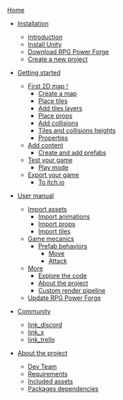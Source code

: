 [Home](./home.md)

* [Installation]()
    * [Introduction](./installation/introduction.md)
    * [Install Unity](./installation/installation_unity.md)
    * [Download RPG Power Forge](./installation/download_rpg_power_forge.md)
    * [Create a new project](./installation/create_new_project.md)

* [Getting started]()
    * [First 2D map !]()
        * [Create a map](./new_map.md)
        * [Place tiles](./place_tiles.md)
        * [Add tiles layers](./new_layer.md)
        * [Place props](./place_props.md)
        * [Add collisions ](./collision.md)
        * [Tiles and collisions heights](./heights.md)
        * [Properties](./properties.md)
    * [Add content]()
        * [Create and add prefabs](./prefab_creation.md)
    * [Test your game]()
        * [Play mode](./play_mode.md)
    * [Export your game]()
        * [To itch.io](./export_to_itchio.md)

* [User manual]()
    * [Import assets]()
        * [Import animations](./import_spritesheet.md)
        * [Import props](./import_sprites.md)
        * [Import tiles](./import_tileset.md)
    * [Game mecanics]()
        * [Prefab behaviors](./prefab_bahaviors.md)
            * [Move](./prefab_bahaviors_move.md)
            * [Attack](./prefab_bahaviors_attack.md)
    * [More]()
        * [Explore the code](./code.md)
        * [About the project](./about.md)
        * [Custom render pipeline]()
    * [Update RPG Power Forge](./update.md)

* [Community]()
    * [link_discord]()
    * [link_x]()
    * [link_trello]()
    
* [About the project]()
    * [Dev Team](./about/dev_team.md)
    * [Requirements](./about/requirements.md)
    * [Included assets](./about/included_assets.md)
    * [Packages dependencies](./about/package_dependencies.md)
